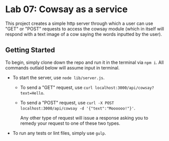 # Lab 07: Cowsay as a service

This project creates a simple http server through which a user can use "GET" or "POST" requests to access the cowsay module (which in itself will respond with a text image of a cow saying the words inputted by the user).  

## Getting Started
To begin, simply clone down the repo and run it in the terminal via `npm i`. All commands outlaid below will assume input in terminal.

- To start the server, use `node lib/server.js`.

  - To send a "GET" request, use `curl localhost:3000/api/cowsay?text=Hello`.

  - To send a "POST" request, use `curl -X POST localhost:3000/api/cowsay -d '{"text":"Moooooo!"}'`.

    Any other type of request will issue a response asking you to remedy your request to one of these two types.

- To run any tests or lint files, simply use `gulp`.
